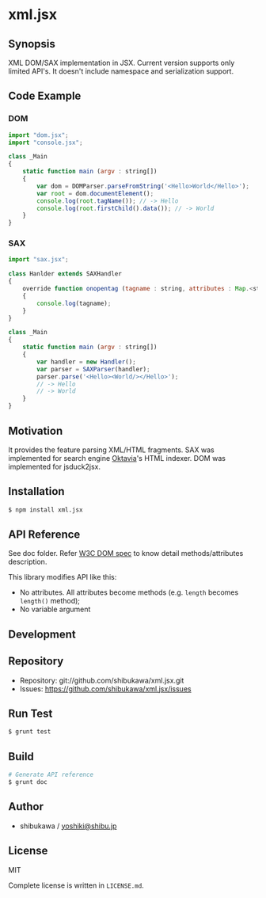xml.jsx
===========================================

Synopsis
---------------

XML DOM/SAX implementation in JSX. Current version supports only limited API's.
It doesn't include namespace and serialization support.

Code Example
--------------

### DOM

```js
import "dom.jsx";
import "console.jsx";

class _Main
{
    static function main (argv : string[])
    {
        var dom = DOMParser.parseFromString('<Hello>World</Hello>');
        var root = dom.documentElement();
        console.log(root.tagName()); // -> Hello
        console.log(root.firstChild().data()); // -> World
    }
}
```

### SAX

```js
import "sax.jsx";

class Hanlder extends SAXHandler
{
    override function onopentag (tagname : string, attributes : Map.<string>) : void
    {
        console.log(tagname);
    }
}

class _Main
{
    static function main (argv : string[])
    {
        var handler = new Handler();
        var parser = SAXParser(handler);
        parser.parse('<Hello><World/></Hello>');
        // -> Hello
        // -> World
    }
}
```

Motivation
---------------

It provides the feature parsing XML/HTML fragments. SAX was implemented for search engine [Oktavia](http://oktavia.info/)'s HTML indexer. DOM was implemented for jsduck2jsx.

Installation
---------------

```sh
$ npm install xml.jsx
```

API Reference
------------------

See doc folder. Refer [W3C DOM spec](http://www.w3.org/TR/dom/) to know detail methods/attributes description.

This library modifies API like this:

* No attributes. All attributes become methods (e.g. `length` becomes `length()` method);
* No variable argument

Development
-------------

## Repository

* Repository: git://github.com/shibukawa/xml.jsx.git
* Issues: https://github.com/shibukawa/xml.jsx/issues

## Run Test

```sh
$ grunt test
```

## Build

```sh
# Generate API reference
$ grunt doc
```

Author
---------

* shibukawa / yoshiki@shibu.jp

License
------------

MIT

Complete license is written in `LICENSE.md`.
